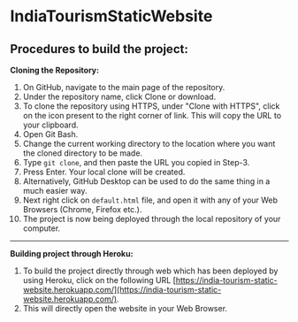 # IndiaTourismStaticWebsite
## Procedures to build the project:
**Cloning the Repository:**
1. On GitHub, navigate to the main page of the repository.
2. Under the repository name, click Clone or download.
3. To clone the repository using HTTPS, under "Clone with HTTPS", click on the icon present to the right corner of link. This will copy the URL to your clipboard.
4. Open Git Bash.
5. Change the current working directory to the location where you want the cloned directory to be made.
6. Type `git clone`, and then paste the URL you copied in Step-3.
7. Press Enter. Your local clone will be created.
8. Alternatively, GitHub Desktop can be used to do the same thing in a much easier way.
9. Next right click on `default.html` file, and open it with any of your Web Browsers (Chrome, Firefox etc.).
10. The project is now being deployed through the local repository of your computer.
---
**Building project through Heroku:**
1. To build the project directly through web which has been deployed by using Heroku, click on the following URL [https://india-tourism-static-website.herokuapp.com/](https://india-tourism-static-website.herokuapp.com/).
2. This will directly open the website in your Web Browser.
